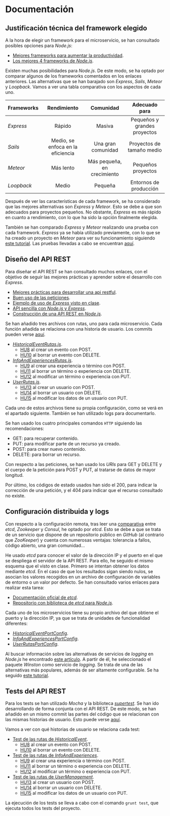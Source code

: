 # Documentación

## Justificación técnica del framework elegido

A la hora de elegir un framework para el microservicio, se han consultado posibles opciones para *Node.js*:

- [Mejores frameworks para aumentar la productividad](http://developinginspanish.com/2019/12/20/los-mejores-frameworks-de-node-js-para-aumentar-la-productividad/).
- [Los mejores 4 frameworks de *Node.js*](https://rapidapi.com/blog/best-nodejs-frameworks/).

Existen muchas posibilidades para *Node.js*. De este modo, se ha optado por comparar algunos de los frameworks comentados en los enlaces anteriores. Las alternativas que se han barajado son *Express*, *Sails*, *Meteor* y *Loopback*. Vamos a ver una tabla comparativa con los aspectos de cada uno. 

| Frameworks    | Rendimiento   | Comunidad     | Adecuado para |
| ------------- |:-------------:|:-------------:|:-------------:|
| *Express*     | Rápido        | Masiva        | Pequeños y grandes proyectos |
| *Sails*       | Medio, se enfoca en la eficiencia         | Una gran comunidad | Proyectos de tamaño medio |
| *Meteor*      | Más lento     | Más pequeña, en crecimiento| Pequeños proyectos |
| *Loopback*    | Medio         | Pequeña       | Entornos de producción |

Después de ver las características de cada framework, se ha considerado que las mejores alternativas son *Express* y *Meteor*. Esto se debe a que son adecuados para proyectos pequeños. No obstante, *Express* es más rápido en cuanto a rendimiento, con lo que ha sido la opción finalmente elegida. 

También se han comparado *Express* y *Meteor* realizando una prueba con cada framework. *Express* ya se había utilizado previamente, con lo que se ha creado un proyecto en *Meteor* para ver su funcionamiento siguiendo [este tutorial](https://www.codementor.io/@codeforgeek/rest-crud-operation-using-meteor-du10808m5). Las pruebas llevadas a cabo se encuentran [aquí](https://github.com/aure-nogueras/EjerciciosCC/tree/main/Tema5).

## Diseño del API REST

Para diseñar el API REST se han consultado muchos enlaces, con el objetivo de seguir las mejores prácticas y aprender sobre el desarrollo con *Express*.

- [Mejores prácticas para desarrollar una api restful](https://hackernoon.com/restful-api-designing-guidelines-the-best-practices-60e1d954e7c9).
- [Buen uso de las peticiones](https://stackoverflow.com/questions/25385559/rest-api-best-practices-args-in-query-string-vs-in-request-body).
- [Ejemplo de uso de *Express* visto en clase](https://github.com/JJ/node-app-cc/blob/master/lib/Rutas.js).
- [API sencilla con *Node.js* y *Express*](https://asfo.medium.com/desarrollando-una-sencilla-api-rest-con-nodejs-y-express-cab0813f7e4b).
- [Construcción de una API REST en *Node.js*](https://www.oscarblancarteblog.com/2018/01/15/construir-api-rest-nodejs-tercera-parte/).

Se han añadido tres archivos con rutas, uno para cada microservicio. Cada función añadida se relaciona con una historia de usuario. Los commits pueden verse [aquí](https://github.com/aure-nogueras/LGTBClub/commits/main).

- [*HistoricalEventRutas.js*](https://github.com/aure-nogueras/LGTBClub/blob/main/src/HistoricalEvent/recurso/HistoricalEventRutas.js).
	- [HU8](https://github.com/aure-nogueras/LGTBClub/issues/20) al crear un evento con POST.
	- [HU10](https://github.com/aure-nogueras/LGTBClub/issues/22) al borrar un evento con DELETE.
- [*InfoAndExperiencesRutas.js*](https://github.com/aure-nogueras/LGTBClub/blob/main/src/InfoAndExperiences/recurso/InfoAndExperiencesRutas.js).
	- [HU9](https://github.com/aure-nogueras/LGTBClub/issues/21) al crear una experiencia o término con POST.
	- [HU11](https://github.com/aure-nogueras/LGTBClub/issues/23) al borrar un término o experiencia con DELETE.
	- [HU12](https://github.com/aure-nogueras/LGTBClub/issues/25) al modificar un término o experiencia con PUT.
- [*UserRutas.js*](https://github.com/aure-nogueras/LGTBClub/blob/main/src/UserManagement/recurso/UserRutas.js).
	- [HU13](https://github.com/aure-nogueras/LGTBClub/issues/26) al crear un usuario con POST.
	- [HU14](https://github.com/aure-nogueras/LGTBClub/issues/27) al borrar un usuario con DELETE.
	- [HU15](https://github.com/aure-nogueras/LGTBClub/issues/28) al modificar los datos de un usuario con PUT.

Cada uno de estos archivos tiene su propia configuración, como se verá en el apartado siguiente. También se han utilizado logs para documentarlo.

Se han usado los cuatro principales comandos `HTTP` siguiendo las recomendaciones:
- GET: para recuperar contenido.
- PUT: para modificar parte de un recurso ya creado.
- POST: para crear nuevo contenido.
- DELETE: para borrar un recurso.

Con respecto a las peticiones, se han usado los *URIs* para GET y DELETE y el cuerpo de la petición para POST y PUT, al tratarse de datos de mayor longitud.

Por último, los códigos de estado usados han sido el 200, para indicar la corrección de una petición, y el 404 para indicar que el recurso consultado no existe.


## Configuración distribuida y logs

Con respecto a la configuración remota, tras leer una [comparativa](https://stackshare.io/stackups/consul-vs-etcd-vs-zookeeper) entre *etcd*, *Zookeeper* y *Consul*, he optado por *etcd*. Esto se debe a que se trata de un servicio que dispone de un repositorio público en *GitHub* (al contrario que *ZooKeeper*) y cuenta con numerosas ventajas: tolerancia a fallos, código abierto, una gran comunidad... 

He usado *etcd* para conocer el valor de la dirección IP y el puerto en el que se despliega el servidor de la API REST. Para ello, he seguido el mismo esquema que el visto en clase. Primero se intentan obtener los datos mediante *etcd*. En el caso de que los resultados sigan siendo nulos, se asocian los valores recogidos en un archivo de configuración de variables de entorno o un valor por defecto. Se han consultado varios enlaces para realizar esta tarea:

- [Documentación oficial de *etcd*](https://etcd.io/docs/v3.4.0/).
- [Repositorio con biblioteca de *etcd* para *Node.js*](https://github.com/microsoft/etcd3).

Cada uno de los microservicios tiene su propio archivo del que obtiene el puerto y la dirección IP, ya que se trata de unidades de funcionalidad diferentes:

- [*HistoricalEventPortConfig*](https://github.com/aure-nogueras/LGTBClub/blob/main/src/HistoricalEvent/recurso/HistoricalEventPortConfig.js).
- [*InfoAndExperiencesPortConfig*](https://github.com/aure-nogueras/LGTBClub/blob/main/src/InfoAndExperiences/recurso/InfoAndExperiencesPortConfig.js).
- [*UserRutasPortConfig*](https://github.com/aure-nogueras/LGTBClub/blob/main/src/UserManagement/recurso/UserRutasPortConfig.js).

Al buscar información sobre las alternativas de servicios de *logging* en *Node.js* he encontrado [este artículo](https://stackify.com/node-js-logging/). A partir de él, he seleccionado el paquete *Winston* como servicio de *logging*. Se trata de una de las alternativas más populares, además de ser altamente configurable. Se ha seguido [este tutorial](https://stackify.com/winston-logging-tutorial/).

## Tests del API REST

Para los tests se han utilizado *Mocha* y la biblioteca [*supertest*](https://www.npmjs.com/package/supertest). Se han ido desarrollando de forma conjunta con el API REST. De este modo, se han añadido en un mismo commit las partes del código que se relacionan con las mismas historias de usuario. Esto puede verse [aquí](https://github.com/aure-nogueras/LGTBClub/commits/main).

Vamos a ver con qué historias de usuario se relaciona cada test:

- [Test de las rutas de *HistoricalEvent*](https://github.com/aure-nogueras/LGTBClub/blob/main/src/HistoricalEvent/test/testHistoricalEventRutas.js).
	- [HU8](https://github.com/aure-nogueras/LGTBClub/issues/20) al crear un evento con POST.
	- [HU10](https://github.com/aure-nogueras/LGTBClub/issues/22) al borrar un evento con DELETE.
- [Test de las rutas de *InfoAndExperiences*](https://github.com/aure-nogueras/LGTBClub/blob/main/src/InfoAndExperiences/test/testInfoAndExperiencesRutas.js).
	- [HU9](https://github.com/aure-nogueras/LGTBClub/issues/21) al crear una experiencia o término con POST.
	- [HU11](https://github.com/aure-nogueras/LGTBClub/issues/23) al borrar un término o experiencia con DELETE.
	- [HU12](https://github.com/aure-nogueras/LGTBClub/issues/25) al modificar un término o experiencia con PUT.
- [Test de las rutas de *UserManagement*](https://github.com/aure-nogueras/LGTBClub/blob/main/src/UserManagement/test/testUserRutas.js).
	- [HU13](https://github.com/aure-nogueras/LGTBClub/issues/26) al crear un usuario con POST.
	- [HU14](https://github.com/aure-nogueras/LGTBClub/issues/27) al borrar un usuario con DELETE.
	- [HU15](https://github.com/aure-nogueras/LGTBClub/issues/28) al modificar los datos de un usuario con PUT.

La ejecución de los tests se lleva a cabo con el comando `grunt test`, que ejecuta todos los tests del proyecto. 

